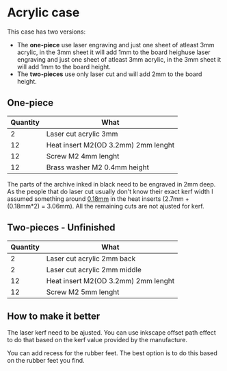 # Acrylic case

This case has two versions:

- The **one-piece** use laser engraving and just one sheet of atleast 3mm acrylic, in the 3mm sheet it will add 1mm to the board heighuse laser engraving and just one sheet of atleast 3mm acrylic, in the 3mm sheet it will add 1mm to the board height.
- The **two-pieces** use only laser cut and will add 2mm to the board height.

## One-piece

| Quantity | What                                |
| -------- | ----------------------------------- |
| 2        | Laser cut acrylic 3mm               |
| 12       | Heat insert M2(OD 3.2mm) 2mm lenght |
| 12       | Screw M2 4mm lenght                 |
| 12       | Brass washer M2 0.4mm height        |

The parts of the archive inked in black need to be engraved in 2mm deep. As the people that do laser cut usually don't know their exact kerf width I assumed something around [0.18mm](https://cutlasercut.com/drawing-resources/expert-tips/laser-kerf/) in the heat inserts (2.7mm + (0.18mm\*2) = 3.06mm). All the remaining cuts are not ajusted for kerf.

## Two-pieces - Unfinished

| Quantity | What                                |
| -------- | ----------------------------------- |
| 2        | Laser cut acrylic 2mm back          |
| 2        | Laser cut acrylic 2mm middle        |
| 12       | Heat insert M2(OD 3.2mm) 2mm lenght |
| 12       | Screw M2 5mm lenght                 |

## How to make it better

The laser kerf need to be ajusted. You can use inkscape offset path effect to do that based on the kerf value provided by the manufacture.

You can add recess for the rubber feet. The best option is to do this based on the rubber feet you find.
